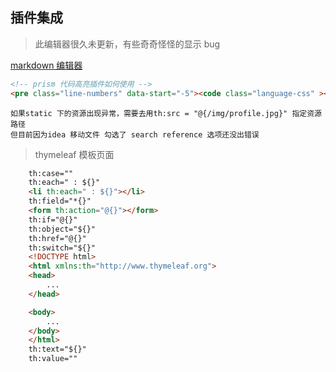## 插件集成

> 此编辑器很久未更新，有些奇奇怪怪的显示 bug

[markdown 编辑器](https://pandao.github.io/editor.md/)

```HTML
<!-- prism 代码高亮插件如何使用 -->
<pre class="line-numbers" data-start="-5"><code class="language-css" ></code></pre>

```

    如果static 下的资源出现异常，需要去用th:src = "@{/img/profile.jpg}" 指定资源路径
    但目前因为idea 移动文件 勾选了 search reference 选项还没出错误
> thymeleaf 模板页面
```HTML    
    th:case=""
    th:each=" : ${}"
    <li th:each=" : ${}"></li>
    th:field="*{}"
    <form th:action="@{}"></form>
    th:if="@{}"
    th:object="${}"
    th:href="@{}"
    th:switch="${}"
    <!DOCTYPE html>
    <html xmlns:th="http://www.thymeleaf.org">
    <head>
        ...
    </head>

    <body>
        ...
    </body>
    </html>
    th:text="${}"
    th:value=""
``` 